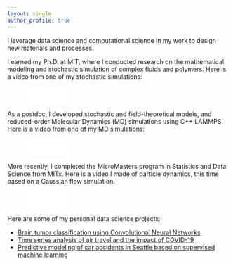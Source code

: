 ```yaml
---
layout: single
author_profile: true
---
```


I leverage data science and computational science in my work to design new materials and processes.  

I earned my Ph.D. at MIT, where I conducted research on the mathematical modeling and stochastic simulation of complex fluids and polymers. Here is a video from one of my stochastic simulations:

<div class="video">
    <figure>
        <iframe width="100" height="40" src="//www.youtube.com/embed/ZdjoFG8iMJg" frameborder="0"></iframe>
    </figure>
</div>

As a postdoc, I developed stochastic and field-theoretical models, and reduced-order Molecular Dynamics (MD) simulations using C++ LAMMPS. Here is a video from one of my MD simulations:

<div class="video">
    <figure>
        <iframe width="100" height="40" src="//www.youtube.com/embed/3zoMJs3IeZY" frameborder="0"></iframe>
    </figure>
</div>

More recently, I completed the MicroMasters program in Statistics and Data Science from MITx. Here is a video I made of particle dynamics, this time based on a Gaussian flow simulation.

<div class="video">
    <figure>
        <iframe width="100" height="40" src="//www.youtube.com/embed/qZxby-lWuBU" frameborder="0"></iframe>
    </figure>
</div>

Here are some of my personal data science projects:

- [Brain tumor classification using Convolutional Neural Networks](https://www.linkedin.com/pulse/deep-learning-brain-tumor-classification-aruna-mohan/)
- [Time series analysis of air travel and the impact of COVID-19](https://www.linkedin.com/pulse/time-series-analysis-air-travel-impact-covid-19-aruna-mohan/)
- [Predictive modeling of car accidents in Seattle based on supervised machine learning](https://www.linkedin.com/pulse/predictive-modeling-car-accidents-seattle-aruna-mohan/)



